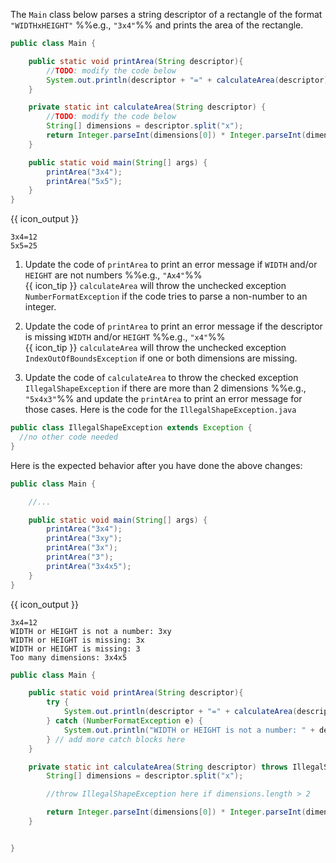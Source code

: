 <panel header="{{ icon_Q }} parse rectangle descriptor">
<question>

The `Main` class below parses a string descriptor of a rectangle of the format `"WIDTHxHEIGHT"` %%e.g., `"3x4"`%% and prints the area of the rectangle.

```java
public class Main {

    public static void printArea(String descriptor){
        //TODO: modify the code below
        System.out.println(descriptor + "=" + calculateArea(descriptor));
    }

    private static int calculateArea(String descriptor) {
        //TODO: modify the code below
        String[] dimensions = descriptor.split("x");
        return Integer.parseInt(dimensions[0]) * Integer.parseInt(dimensions[1]);
    }

    public static void main(String[] args) {
        printArea("3x4");
        printArea("5x5");
    }
}
```
{{ icon_output }}
```
3x4=12
5x5=25
```
1. Update the code of `printArea` to print an error message if `WIDTH` and/or `HEIGHT` are not numbers %%e.g., `"Ax4"`%%<br>
  {{ icon_tip }} `calculateArea` will throw the unchecked exception `NumberFormatException` if the code tries to parse a non-number to an integer.

1. Update the code of `printArea` to print an error message if the descriptor is missing `WIDTH` and/or `HEIGHT` %%e.g., `"x4"`%%<br>
  {{ icon_tip }} `calculateArea` will throw the unchecked exception `IndexOutOfBoundsException` if one or both dimensions are missing.

1. Update the code of `calculateArea` to throw the checked exception `IllegalShapeException` if there are more than 2 dimensions %%e.g., `"5x4x3"`%% and update the `printArea` to print an error message for those cases. Here is the code for the `IllegalShapeException.java`

<div class="indented-level2">

```java
public class IllegalShapeException extends Exception {
  //no other code needed
}
```
</div>

Here is the expected behavior after you have done the above changes:

```java
public class Main {

    //...

    public static void main(String[] args) {
        printArea("3x4");
        printArea("3xy");
        printArea("3x");
        printArea("3");
        printArea("3x4x5");
    }
}
```
{{ icon_output }}
```
3x4=12
WIDTH or HEIGHT is not a number: 3xy
WIDTH or HEIGHT is missing: 3x
WIDTH or HEIGHT is missing: 3
Too many dimensions: 3x4x5
```

<panel type="seamless" header="Partial solution">

```java
public class Main {

    public static void printArea(String descriptor){
        try {
            System.out.println(descriptor + "=" + calculateArea(descriptor));
        } catch (NumberFormatException e) {
            System.out.println("WIDTH or HEIGHT is not a number: " + descriptor);
        } // add more catch blocks here
    }

    private static int calculateArea(String descriptor) throws IllegalShapeException {
        String[] dimensions = descriptor.split("x");

        //throw IllegalShapeException here if dimensions.length > 2

        return Integer.parseInt(dimensions[0]) * Integer.parseInt(dimensions[1]);
    }


}
```
</panel>

</question>
</panel>
